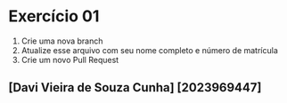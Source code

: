 # Exercício 01

1. Crie uma nova branch
2. Atualize esse arquivo com seu nome completo e número de matrícula
2. Crie um novo Pull Request

## [Davi Vieira de Souza Cunha] [2023969447]
